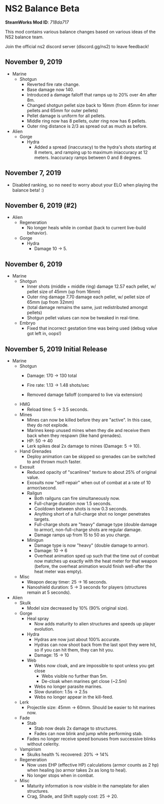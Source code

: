 # NS2 Balance Beta
**SteamWorks Mod ID**: *718da717*

This mod contains various balance changes based on various ideas of the NS2 balance team.

Join the official ns2 discord server (discord.gg/ns2) to leave feedback!

## November 9, 2019
- Marine
    - Shotgun
        - Reverted fire rate change.
        - Base damage now 140.
        - Introduced a damage falloff that ramps up to 20% over 4m after 8m.
        - Changed shotgun pellet size back to 16mm (from 45mm for inner pellets and 65mm for outer pellets)
        - Pellet damage is uniform for all pellets.
        - Middle ring now has 8 pellets, outer ring now has 6 pellets.
        - Outer ring distance is 2/3 as spread out as much as before.
- Alien
    - Gorge
        - Hydra
            - Added a spread (inaccuracy) to the hydra's shots starting at 8 meters, and ramping up to maximum iniaccuracy at 12 meters.  Inaccuracy ramps between 0 and 8 degrees.

## November 7, 2019
- Disabled ranking, so no need to worry about your ELO when playing the balance beta! :)

## November 6, 2019 (#2)
- Alien
    - Regeneration
        - No longer heals while in combat (back to current live-build behavior).
    - Gorge
        - Hydra
            - Damage 10 -> 5.

## November 6, 2019
- Marine
    - Shotgun
        - Inner shots (middle + middle ring) damage 12.57 each pellet, w/ pellet size of 45mm (up from 16mm)
        - Outer ring damage 7.70 damage each pellet, w/ pellet size of 65mm (up from 32mm)
        - (total damage remains the same, just redistributed amongst pellets)
        - Shotgun pellet values can now be tweaked in real-time.
    - Embryo
        - Fixed that incorrect gestation time was being used (debug value got left in, oops!)

## November 5, 2019 Initial Release
- Marine
    - Shotgun
        - Damage: 170 -> 130 total
            
        - Fire rate: 1.13 -> 1.48 shots/sec
        - Removed damage falloff (compared to live via extension)
    - HMG
        - Reload time: 5 -> 3.5 seconds.
    - Mines
        - Mines can now be killed before they are "active".  In this case, they do not explode.
        - Marines keep unused mines when they die and receive them back when they respawn (like hand grenades).
        - HP: 50 -> 40
        - Lerk spikes deal 2x damage to mines (Damage: 5 -> 10).
    - Hand Grenades
        - Deploy animation can be skipped so grenades can be switched to and thrown much faster.
    - Exosuit
        - Reduced opacity of "scanlines" texture to about 25% of original value.
        - Exosuits now "self-repair" when out of combat at a rate of 10 armor/second.
        - Railgun
            - Both railguns can fire simultaneously now.
            - Full-charge duration now 1.5 seconds.
            - Cooldown between shots is now 0.3 seconds.
            - Anything short of a full-charge shot no longer penetrates targets.
            - Full-charge shots are "heavy" damage type (double damage to armor), non-full-charge shots are regular damage.
            - Damage ramps up from 15 to 50 as you charge.
        - Minigun
            - Damage type is now "heavy" (double damage to armor).
            - Damage: 10 -> 6
            - Overheat animation sped up such that the time out of combat now matches up exactly with the heat meter for that weapon (before, the overheat animation would finish well-after the heat meter was empty).
    - Misc
        - Weapon decay timer: 25 -> 16 seconds.
        - Nanoshield duration: 5 -> 3 seconds for players (structures remain at 5 seconds).
- Alien
    - Skulk
        - Model size decreased by 10% (90% original size).
    - Gorge
        - Heal spray
            - Now adds maturity to alien structures and speeds up player evolution.
        - Hydra
            - Hydras are now just about 100% accurate.
            - Hydras can now shoot back from the last spot they were hit, so if you can hit them, they can hit you.
            - Damage: 15 -> 10
        - Web
            - Webs now cloak, and are impossible to spot unless you get close
                - Webs visible no further than 5m.
                - De-cloak when marines get close (~2.5m)
            - Webs no longer parasite marines.
            - Slow duration: 1.5s -> 2.5s
            - Webs no longer appear in the kill-feed.
    - Lerk
        - Projectile size: 45mm -> 60mm.  Should be easier to hit marines now.
    - Fade
        - Stab
            - Stab now deals 2x damage to structures.
            - Fades can now blink and jump while performing stab.
        - Fades no longer receive speed bonuses from successive blinks without celerity.
    - Vampirism
        - Skulks health % recovered: 20% -> 14%
    - Regeneration
        - Now uses EHP (effective HP) calculations (armor counts as 2 hp) when healing (so armor takes 2x as long to heal).
        - No longer stops when in combat.
    - Misc
        - Maturity information is now visible in the nameplate for alien structures.
        - Crag, Shade, and Shift supply cost: 25 -> 20.
